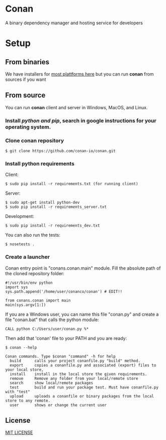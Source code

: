 # Conan

 A binary dependency manager and hosting service for developers

# Setup

## From binaries

We have installers for [most plattforms here](http://conan.io) but you can run **conan** from sources if you want 

## From source

You can run **conan** client and server in Windows, MacOS, and Linux.

### Install *python and pip*, search in google instructions for your operating system.
### Clone conan repository


    $ git clone https://github.com/conan-io/conan.git


### Install python requirements

Client:

	$ sudo pip install -r requirements.txt (for running client)
Server:

	$ sudo apt-get install python-dev
    $ sudo pip install -r requirements_server.txt
	
Development:

	$ sudo pip install -r requirements_dev.txt

You can also run the tests:

	$ nosetests .


### Create a launcher
Conan entry point is "conans.conan.main" module. Fill the absolute path of the cloned repository folder:


    #!/usr/bin/env python
    import sys
    sys.path.append('/home/user/conanco/conan') # EDIT!!

    from conans.conan import main
    main(sys.argv[1:])

If you are a Windows user, you can name this file "conan.py" and create a file "conan.bat" that calls the python module:

	CALL python C:/Users/user/conan.py %*

Then add that 'conan' file to your PATH and you are ready:

    $ conan --help

    Conan commands. Type $conan "command" -h for help
      build      calls your project conanfile.py "build" method.
      export     copies a conanfile.py and associated (export) files to your local store,
      install    install in the local store the given requirements.
      remove     Remove any folder from your local/remote store
      search     show local/remote packages
      test       build and run your package test. Must have conanfile.py with "test"
      upload     uploads a conanfile or binary packages from the local store to any remote.
      user       shows or change the current user 

  

## License

[MIT LICENSE](./LICENSE.md)
